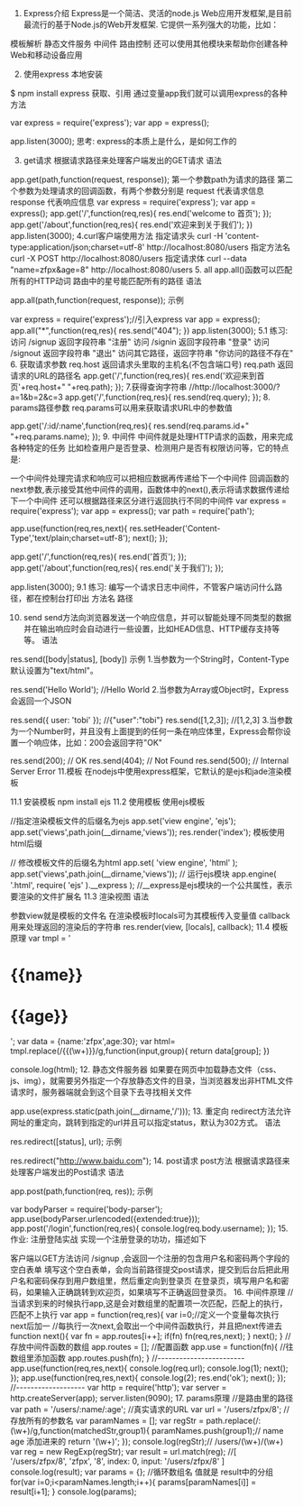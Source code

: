 1. Express介绍
Express是一个简洁、灵活的node.js Web应用开发框架,是目前最流行的基于Node.js的Web开发框架. 它提供一系列强大的功能，比如：

模板解析
静态文件服务
中间件
路由控制
还可以使用其他模块来帮助你创建各种Web和移动设备应用

2. 使用express
本地安装

$ npm install express
获取、引用 通过变量app我们就可以调用express的各种方法

var express = require('express');
var app = express();

app.listen(3000);
思考: express的本质上是什么，是如何工作的

3. get请求
根据请求路径来处理客户端发出的GET请求 语法

app.get(path,function(request, response));
第一个参数path为请求的路径
第二个参数为处理请求的回调函数，有两个参数分别是
request 代表请求信息
response 代表响应信息
var express = require('express');
var app = express();
app.get('/',function(req,res){
    res.end('welcome to  首页');
});
app.get('/about',function(req,res){
 res.end('欢迎来到关于我们');
})
app.listen(3000);
4.curl客户端使用方法
指定请求头
curl -H 'content-type:application/json;charset=utf-8' http://localhost:8080/users
指定方法名
curl -X POST http://localhost:8080/users
指定请求体
curl --data "name=zfpx&age=8" http://localhost:8080/users
5. all
app.all()函数可以匹配所有的HTTP动词 路由中的星号能匹配所有的路径 语法

app.all(path,function(request, response));
示例

var express = require('express');//引入express
var app = express();
app.all("*",function(req,res){
 res.send("404");
})
app.listen(3000);
5.1 练习:
访问 /signup 返回字段符串 "注册"
访问 /signin 返回字段符串 "登录"
访问 /signout 返回字段符串 "退出"
访问其它路径，返回字符串 "你访问的路径不存在"
6. 获取请求参数
req.host 返回请求头里取的主机名(不包含端口号)
req.path 返回请求的URL的路径名
app.get('/',function(req,res){
   res.end('欢迎来到首页'+req.host+" "+req.path);
});
7.获得查询字符串
//http://localhost:3000/?a=1&b=2&c=3
app.get('/',function(req,res){
   res.send(req.query);
});
8. params路径参数
req.params可以用来获取请求URL中的参数值

app.get('/:id/:name',function(req,res){
   res.send(req.params.id+" "+req.params.name);
});
9. 中间件
中间件就是处理HTTP请求的函数，用来完成各种特定的任务 比如检查用户是否登录、检测用户是否有权限访问等，它的特点是:

一个中间件处理完请求和响应可以把相应数据再传递给下一个中间件
回调函数的next参数,表示接受其他中间件的调用，函数体中的next(),表示将请求数据传递给下一个中间件
还可以根据路径来区分进行返回执行不同的中间件
var express = require('express');
var app = express();
var path = require('path');

app.use(function(req,res,next){
 res.setHeader('Content-Type','text/plain;charset=utf-8');
 next();
});

app.get('/',function(req,res){
 res.end('首页');
});
app.get('/about',function(req,res){
 res.end('关于我们');
});

app.listen(3000);
9.1 练习:
编写一个请求日志中间件，不管客户端访问什么路径，都在控制台打印出 方法名 路径

10. send
send方法向浏览器发送一个响应信息，并可以智能处理不同类型的数据 并在输出响应时会自动进行一些设置，比如HEAD信息、HTTP缓存支持等等。 语法

res.send([body|status], [body])
示例 1.当参数为一个String时，Content-Type默认设置为"text/html"。

res.send('Hello World'); //Hello World
2.当参数为Array或Object时，Express会返回一个JSON

res.send({ user: 'tobi' }); //{"user":"tobi"}
res.send([1,2,3]); //[1,2,3]
3.当参数为一个Number时，并且没有上面提到的任何一条在响应体里，Express会帮你设置一个响应体，比如：200会返回字符"OK"

res.send(200); // OK
res.send(404); // Not Found
res.send(500); // Internal Server Error
11.模板
在nodejs中使用express框架，它默认的是ejs和jade渲染模板

11.1 安装模板
npm install ejs
11.2 使用模板
使用ejs模板

//指定渲染模板文件的后缀名为ejs
app.set('view engine', 'ejs');
app.set('views',path.join(__dirname,'views'));
res.render('index');
模板使用html后缀

// 修改模板文件的后缀名为html
app.set( 'view engine', 'html' );
app.set('views',path.join(__dirname,'views'));
// 运行ejs模块
app.engine( '.html', require( 'ejs' ).__express ); //__express是ejs模块的一个公共属性，表示要渲染的文件扩展名
11.3 渲染视图
语法

参数view就是模板的文件名
在渲染模板时locals可为其模板传入变量值
callback用来处理返回的渲染后的字符串
res.render(view, [locals], callback);
11.4 模板原理
var tmpl = '<h1>{{name}}</h1><h1>{{age}}</h1>';
var data = {name:'zfpx',age:30};
var html= tmpl.replace(/\{\{(\w+)\}\}/g,function(input,group){
    return data[group];
})

console.log(html);
12. 静态文件服务器
如果要在网页中加载静态文件（css、js、img），就需要另外指定一个存放静态文件的目录，当浏览器发出非HTML文件请求时，服务器端就会到这个目录下去寻找相关文件

app.use(express.static(path.join(__dirname,'/')));
13. 重定向
redirect方法允许网址的重定向，跳转到指定的url并且可以指定status，默认为302方式。 语法

res.redirect([status], url);
示例

res.redirect("http://www.baidu.com");
14. post请求
post方法 根据请求路径来处理客户端发出的Post请求 语法

app.post(path,function(req, res));
示例

var bodyParser = require('body-parser');
app.use(bodyParser.urlencoded({extended:true}));
app.post('/login',function(req,res){
        console.log(req.body.username);
});
15. 作业: 注册登陆实战
实现一个注册登录的功功，描述如下

客户端以GET方法访问 /signup ,会返回一个注册的包含用户名和密码两个字段的空白表单
填写这个空白表单，会向当前路径提交post请求，提交到后台后把此用户名和密码保存到用户数组里，然后重定向到登录页
在登录页，填写用户名和密码，如果输入正确跳转到欢迎页，如果填写不正确返回登录页。
16. 中间件原理
// 当请求到来的时候执行app,这是会对数组里的配置项一次匹配，匹配上的执行，匹配不上执行
var app = function(req,res){
   var i=0;//定义一个变量每次执行next后加一
    //每执行一次next,会取出一个中间件函数执行，并且把next传进去
   function next(){
       var fn = app.routes[i++];
       if(fn)
        fn(req,res,next);
   }
    next();
}
//存放中间件函数的数组
app.routes = [];
//配置函数
app.use = function(fn){
    //往数组里添加函数
    app.routes.push(fn);
}
//------------------------
app.use(function(req,res,next){
    console.log(req.url);
    console.log(1);
    next();
});
app.use(function(req,res,next){
    console.log(2);
    res.end('ok');
    next();
});
//-------------------
var http = require('http');
var server = http.createServer(app);
server.listen(9090);
17. params原理
//是路由里的路径
var path = '/users/:name/:age';
//真实请求的URL
var url = '/users/zfpx/8';
//存放所有的参数名
var paramNames = [];
var regStr = path.replace(/:(\w+)/g,function(matchedStr,group1){
    paramNames.push(group1);// name age 添加进来的
    return '(\\w+)';
});
console.log(regStr);//   \/users\/(\w+)\/(\w+)
var reg = new RegExp(regStr);
var result = url.match(reg);
//[ '/users/zfpx/8', 'zfpx', '8', index: 0, input: '/users/zfpx/8' ]
console.log(result);
var params = {};
//循环数组名 值就是 result中的分组
for(var i=0;i<paramNames.length;i++){
    params[paramNames[i]] = result[i+1];
}
console.log(params);

